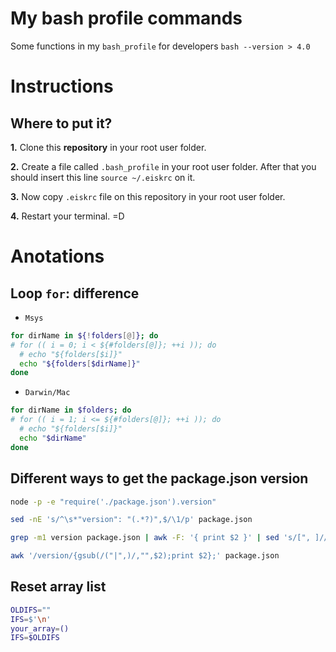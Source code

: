 # My bash profile commands

Some functions in my `bash_profile` for developers `bash --version > 4.0`

# Instructions

## Where to put it?

**1.** Clone this **repository** in your root user folder.

**2.** Create a file called `.bash_profile` in your root user folder.
After that you should insert this line `source ~/.eiskrc` on it.

**3.** Now copy `.eiskrc` file on this repository in your root user folder.

**4.** Restart your terminal. =D


# Anotations

## Loop `for`: difference

- `Msys`

```bash
for dirName in ${!folders[@]}; do
# for (( i = 0; i < ${#folders[@]}; ++i )); do
  # echo "${folders[$i]}"
  echo "${folders[$dirName]}"
done
```

- `Darwin/Mac`

```bash
for dirName in $folders; do
# for (( i = 1; i <= ${#folders[@]}; ++i )); do
  # echo "${folders[$i]}"
  echo "$dirName"
done
```


## Different ways to get the package.json version

```bash
node -p -e "require('./package.json').version"
```

```bash
sed -nE 's/^\s*"version": "(.*?)",$/\1/p' package.json
```

```bash
grep -m1 version package.json | awk -F: '{ print $2 }' | sed 's/[", ]//g'
```

```bash
awk '/version/{gsub(/("|",)/,"",$2);print $2};' package.json
```


## Reset array list

```bash
OLDIFS=""
IFS=$'\n'
your_array=()
IFS=$OLDIFS
```
